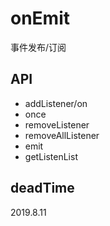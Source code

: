 # onEmit
事件发布/订阅

## API
- addListener/on
- once
- removeListener
- removeAllListener
- emit
- getListenList

## deadTime
2019.8.11
